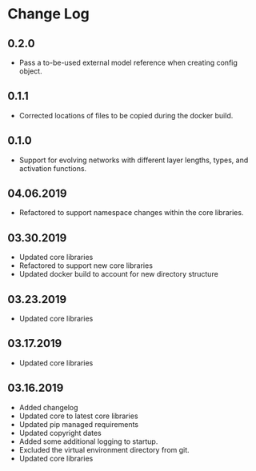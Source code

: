Change Log
==========

0.2.0
-----
* Pass a to-be-used external model reference when creating config object.

0.1.1
-----
* Corrected locations of files to be copied during the docker build.

0.1.0
-----
* Support for evolving networks with different layer lengths, types, and activation functions.

04.06.2019
----------
* Refactored to support namespace changes within the core libraries.

03.30.2019
----------
* Updated core libraries
* Refactored to support new core libraries
* Updated docker build to account for new directory structure

03.23.2019
----------
* Updated core libraries

03.17.2019
----------
* Updated core libraries

03.16.2019
----------
* Added changelog
* Updated core to latest core libraries
* Updated pip managed requirements
* Updated copyright dates
* Added some additional logging to startup.
* Excluded the virtual environment directory from git.
* Updated core libraries
